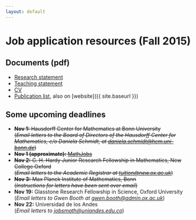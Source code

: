 ```yaml
---
layout: default
---
```


# Job application resources (Fall 2015)

## Documents (pdf)

* [Research statement](bapat-rs.pdf)
* [Teaching statement](bapat-ts.pdf)
* [CV](bapat-cv.pdf)
* [Publication list](bapat-pl.pdf), also on [website]({{ site.baseurl }})

## Some upcoming deadlines
* ~~**Nov 1:** Hausdorff Center for Mathematics at Bonn University  
(_Email letters to the Board of Directors of the Hausdorff Center for Mathematics, c/o Daniela Schmidt, at [daniela.schmidt@hcm.uni-bonn.de](mailto:daniela.schmidt@hcm.uni-bonn.de)_)~~
* ~~**Nov 1 (approximate):** [MathJobs](https://www.mathjobs.org/)~~
* ~~**Nov 2:** G. H. Hardy Junior Research Fellowship in Mathematics, New College Oxford  
(_Email letters to the Academic Registrar at [tuition@new.ox.ac.uk](mailto:tuition@new.ox.ac.uk)_)~~
* ~~**Nov 3:** Max Planck Institute of Mathematics, Bonn  
(_Instructions for letters have been sent over email_)~~
* **Nov 19:** Glasstone Research Fellowship in Science, Oxford University  
(_Email letters to Gwen Booth at [gwen.booth@admin.ox.ac.uk](mailto:gwen.booth@admin.ox.ac.uk)_)
* **Nov 22:** Universidad de los Andes  
(_Email letters to [jobsmath@uniandes.edu.co](mailto:jobsmath@uniandes.edu.co)_)
